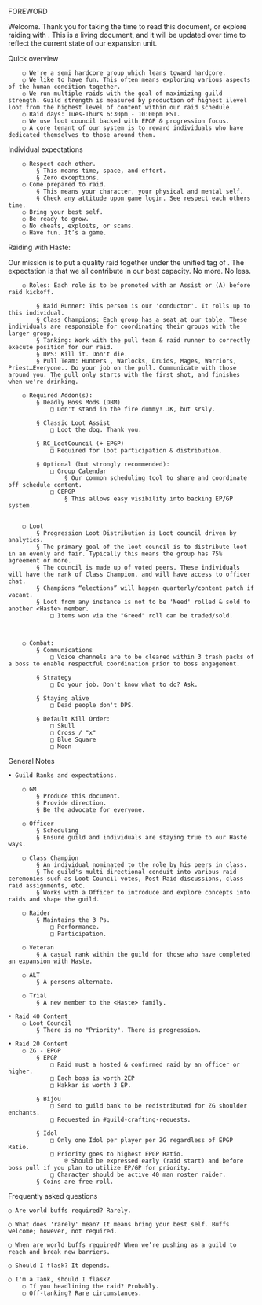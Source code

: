 FOREWORD

Welcome. Thank you for taking the time to read this document, or explore raiding with <Haste>.  This is a living document, and it will be updated over time to reflect the current state of our expansion unit.


Quick overview

		○ We're a semi hardcore group which leans toward hardcore. 
		○ We like to have fun. This often means exploring various aspects of the human condition together.
		○ We run multiple raids with the goal of maximizing guild strength. Guild strength is measured by production of highest ilevel loot from the highest level of content within our raid schedule.
		○ Raid days: Tues-Thurs 6:30pm - 10:00pm PST. 
		○ We use loot council backed with EPGP & progression focus.
		○ A core tenant of our system is to reward individuals who have dedicated themselves to those around them. 
		
Individual expectations

		○ Respect each other. 
			§ This means time, space, and effort. 
			§ Zero exceptions. 
		○ Come prepared to raid.  
			§ This means your character, your physical and mental self. 
			§ Check any attitude upon game login. See respect each others time. 
		○ Bring your best self.
		○ Be ready to grow. 
		○ No cheats, exploits, or scams.
		○ Have fun. It’s a game.  
		

Raiding with Haste:
	
Our mission is to put a quality raid together under the unified tag of <Haste>. The expectation is that we all contribute in our best capacity. No more. No less. 
	
		○ Roles: Each role is to be promoted with an Assist or (A) before raid kickoff.

			§ Raid Runner: This person is our 'conductor'. It rolls up to this individual.
			§ Class Champions: Each group has a seat at our table. These individuals are responsible for coordinating their groups with the larger group.
			§ Tanking: Work with the pull team & raid runner to correctly execute position for our raid.
			§ DPS: Kill it. Don't die.
			§ Pull Team: Hunters , Warlocks, Druids, Mages, Warriors, Priest…Everyone.. Do your job on the pull. Communicate with those around you. The pull only starts with the first shot, and finishes when we're drinking.

		○ Required Addon(s):
			§ Deadly Boss Mods (DBM)
				□ Don't stand in the fire dummy! JK, but srsly.
				
			§ Classic Loot Assist
				□ Loot the dog. Thank you. 
				
			§ RC_LootCouncil (+ EPGP)
				□ Required for loot participation & distribution. 
			
			§ Optional (but strongly recommended):
				□ Group Calendar
					§ Our common scheduling tool to share and coordinate off schedule content.
				□ CEPGP
					§ This allows easy visibility into backing EP/GP system.
				
	
		○ Loot
			§ Progression Loot Distribution is Loot council driven by analytics.
			§ The primary goal of the loot council is to distribute loot in an evenly and fair. Typically this means the group has 75% agreement or more.
			§ The council is made up of voted peers. These individuals will have the rank of Class Champion, and will have access to officer chat.
			§ Champions “elections” will happen quarterly/content patch if vacant.
			§ Loot from any instance is not to be 'Need' rolled & sold to another <Haste> member.
				□ Items won via the "Greed" roll can be traded/sold.
	
				
		
		○ Combat:
			§ Communications
				□ Voice channels are to be cleared within 3 trash packs of a boss to enable respectful coordination prior to boss engagement. 
				
			§ Strategy
				□ Do your job. Don't know what to do? Ask.
			
			§ Staying alive
				□ Dead people don't DPS. 
				
			§ Default Kill Order:
				□ Skull
				□ Cross / "x"
				□ Blue Square 
				□ Moon
			
General Notes

	• Guild Ranks and expectations.
	
		○ GM 
			§ Produce this document. 
			§ Provide direction. 
			§ Be the advocate for everyone.
			
		○ Officer
			§ Scheduling
			§ Ensure guild and individuals are staying true to our Haste ways.
			
		○ Class Champion
			§ An individual nominated to the role by his peers in class.
			§ The guild's multi directional conduit into various raid ceremonies such as Loot Council votes, Post Raid discussions, class raid assignments, etc.
			§ Works with a Officer to introduce and explore concepts into raids and shape the guild.
		
		○ Raider
			§ Maintains the 3 Ps.
				□ Performance.
				□ Participation.

		○ Veteran
			§ A casual rank within the guild for those who have completed an expansion with Haste.
			
		○ ALT
			§ A persons alternate.
		
		○ Trial
			§ A new member to the <Haste> family. 
	
	• Raid 40 Content
		○ Loot Council
			§ There is no "Priority". There is progression.
			
	• Raid 20 Content
		○ ZG - EPGP
			§ EPGP
				□ Raid must a hosted & confirmed raid by an officer or higher.
				□ Each boss is worth 2EP
				□ Hakkar is worth 3 EP.
				
			§ Bijou
				□ Send to guild bank to be redistributed for ZG shoulder enchants. 
				□ Requested in #guild-crafting-requests.
				
			§ Idol
				□ Only one Idol per player per ZG regardless of EPGP Ratio. 
				□ Priority goes to highest EPGP Ratio. 
					® Should be expressed early (raid start) and before boss pull if you plan to utilize EP/GP for priority.
				□ Character should be active 40 man roster raider.
			§ Coins are free roll.

Frequently asked questions

	○ Are world buffs required? Rarely. 
	
	○ What does 'rarely' mean? It means bring your best self. Buffs welcome; however, not required. 
		
	○ When are world buffs required? When we’re pushing as a guild to reach and break new barriers. 
	
	○ Should I flask? It depends. 
	
	○ I'm a Tank, should I flask? 
		○ If you headlining the raid? Probably.
		○ Off-tanking? Rare circumstances. 
	
	
	




	


